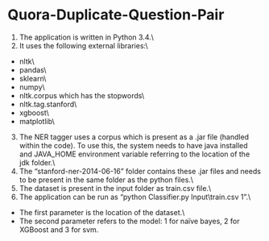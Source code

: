 # Quora-Duplicate-Question-Pair
1. The application is written in Python 3.4.\
2. It uses the following external libraries:\
  - nltk\
  - pandas\
  - sklearn\
  - numpy\
  - nltk.corpus which has the stopwords\
  - nltk.tag.stanford\
  - xgboost\
  - matplotlib\
3. The NER tagger uses a corpus which is present as a .jar file (handled within the code). To use this, the system needs to have java installed and JAVA_HOME environment variable referring to the location of the jdk folder.\
4. The “stanford-ner-2014-06-16” folder contains these .jar files and needs to be present in the same folder as the python files.\
5. The dataset is present in the input folder as train.csv file.\
6. The application can be run as “python Classifier.py Input\train.csv 1”.\
  - The first parameter is the location of the dataset.\
  - The second parameter refers to the model: 1 for naïve bayes, 2 for XGBoost and 3 for svm.
